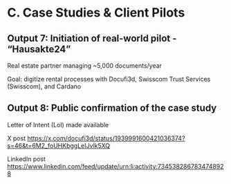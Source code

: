 # C. Case Studies & Client Pilots

## Output 7: Initiation of real-world pilot - “Hausakte24”

Real estate partner managing ~5,000 documents/year

Goal: digitize rental processes with Docufi3d, Swisscom Trust Services (Swisscom), and Cardano

## Output 8: Public confirmation of the case study

Letter of Intent (LoI) made available

X post
https://x.com/docufi3d/status/1939991600421036374?s=46&t=6M2_foUHKbggLeIJvlk5XQ

LinkedIn post
https://www.linkedin.com/feed/update/urn:li:activity:7345382867834748928
